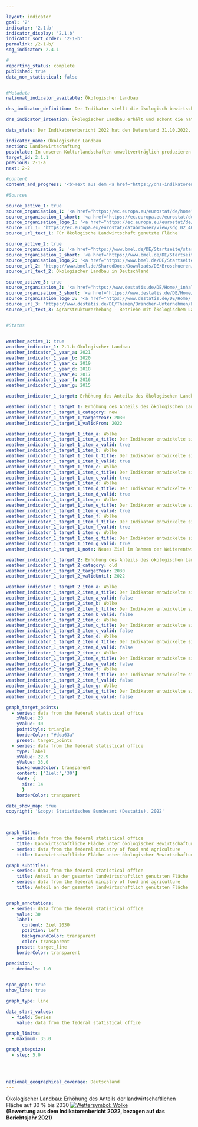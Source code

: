 ```yaml
---

layout: indicator    
goal: '2'    
indicator: '2.1.b'    
indicator_display: '2.1.b'    
indicator_sort_order: '2-1-b'    
permalink: /2-1-b/    
sdg_indicator: 2.4.1    

#
reporting_status: complete    
published: true    
data_non_statistical: false    


#Metadata    
national_indicator_available: Ökologischer Landbau    

dns_indicator_definition: Der Indikator stellt die ökologisch bewirtschaftete Fläche landwirtschaftlicher Betriebe, die dem Kontrollverfahren der <abbr title="Europäische Union">EU</abbr>-Rechtsvorschriften für den ökologischen Landbau unterliegen (Verordnung [EG] <abbr title="Nummer">Nr.</abbr> 834/2007&nbsp;und Durchführungsvorschriften), als Anteil an der gesamten landwirtschaftlich bewirtschafteten Fläche in Deutschland dar. Hierbei sind sowohl die voll auf ökologische Bewirtschaftung umgestellten als auch die noch in der Umstellung befindlichen Flächen einbezogen.    

dns_indicator_intention: Ökologischer Landbau erhält und schont die natürlichen Ressourcen in besonderem Maße, hat vielfältige positive Auswirkungen auf Natur, Klima und Umwelt und dient der Erzeugung qualitativ hochwertiger Lebensmittel. Deshalb soll bis zum Jahr 2030&nbsp;der Anteil landwirtschaftlicher Flächen unter ökologischer Bewirtschaftung 20&nbsp;% betragen.    

data_state: Der Indikatorenbericht 2022 hat den Datenstand 31.10.2022. Die Daten auf dieser Plattform werden regelmäßig aktualisiert, sodass online aktuellere Daten verfügbar sein können als im <a href="https://dns-indikatoren.de/assets/publications/reports/de/">Indikatorenbericht 2022</a> veröffentlicht.    

indicator_name: Ökologischer Landbau    
section: Landbewirtschaftung    
postulate: In unseren Kulturlandschaften umweltverträglich produzieren    
target_id: 2.1.1    
previous: 2-1-a    
next: 2-2    

#content     
content_and_progress: '<b>Text aus dem <a href="https://dns-indikatoren.de/assets/publications/reports/de/">Indikatorenbericht 2022&nbsp;</a></b><br><br>Die Daten zur ökologischen Bewirtschaftung werden sowohl von der Bundesanstalt für Landwirtschaft und Ernährung (<abbr title="Bundesanstalt für Landwirtschaft und Ernährung">BLE</abbr>) im Auftrag des Bundesministeriums für Ernährung und Landwirtschaft (<abbr title="Bundesministeriums für Ernährung und Landwirtschaft">BMEL</abbr>) als auch vom Statistischen Bundesamt ermittelt.<br><br>Vom Statistischen Bundesamt werden zur Ermittlung der ökologisch bewirtschafteten Fläche verschiedene Erhebungen herangezogen. Die Bezugsgröße für die Anteilsberechnung ist die landwirtschaftlich genutzte Fläche, welche jährlich im Rahmen der Bodennutzungshaupterhebung ermittelt wird. Die landwirtschaftlich genutzte Fläche umfasst alle landwirtschaftlich oder gärtnerisch genutzten Flächen. Gebäude- und Hofflächen der landwirtschaftlichen Betriebe sind demnach nicht in der Bezugsgröße enthalten.<br><br>Die Daten des <abbr title="Bundesministeriums für Ernährung und Landwirtschaft">BMEL</abbr> enthalten Angaben zur ökologisch bewirtschafteten Fläche, die von den Öko-Kontrollbehörden der Länder jährlich gemeldet werden. Stichtag ist der 31.12. eines Jahres. Alle Meldungen eines laufenden Jahres werden bis zu diesem Stichtag akkumuliert. In den Daten des <abbr title="Bundesministeriums für Ernährung und Landwirtschaft">BMEL</abbr> ergeben sich etwas höhere Werte. Dies ist unter anderem darin begründet, dass dabei Flächen ohne Abschneidegrenze auf die gesamten Flächen mit Abschneidegrenze bezogen werden. Das heißt, in die Berechnung des Anteils gehen im Zähler auch sehr kleine Flächen ein, während im Nenner nur Flächen ab einer bestimmten Mindestgröße Berücksichtigung finden.<br><br>Nach den Daten des Statistischen Bundesamtes stieg der Flächenanteil unter ökologischer Bewirtschaftung an der landwirtschaftlichen Nutzfläche zwischen 1999&nbsp;und 2019&nbsp;von 2,9&nbsp;% auf 7,8&nbsp;%. Das entspricht im Jahr 2019&nbsp;einer Fläche von 1,29&nbsp;Millionen Hektar. Die Daten des <abbr title="Bundesministeriums für Ernährung und Landwirtschaft">BMEL</abbr> weisen einen höheren Anteil von Ökolandbaufläche an der landwirtschaftlichen Nutzfläche aus. Der Wert für 2019&nbsp;lag demnach bei 9,7&nbsp;% oder 1,61&nbsp;Millionen Hektar.<br><br>In den letzten Jahren ist die Fläche unter ökologischer Bewirtschaftung zwar weiterangewachsen, die jährliche prozentuale Zunahme schwankte jedoch stark zwischen den Berichtsjahren. So stagnierte die prozentuale Zunahme zwischen 2016&nbsp;und 2017, stieg jedoch im Zeitraum 2017&nbsp;bis 2019&nbsp;wieder deutlich an. Basierend auf den Zahlen des Statistischen Bundesamtes würde bei einer Fortschreibung des Trends der vergangenen fünf Berichtsjahre das Ziel, dass bis 2030&nbsp;20&nbsp;% der landwirtschaftlichen Nutzfläche ökologisch bewirtschaftet wird, nicht erreicht werden.<br><br>Die Ökolandbaufläche Deutschlands wurde 2019&nbsp;wie folgt genutzt: 57,2&nbsp;% als Dauergrünland, 46,7&nbsp;% als Ackerland und 1,8&nbsp;% als sonstige Flächen. Demgegenüber lag der Schwerpunkt in der Landwirtschaft insgesamt mit 70,4&nbsp;% bei den Ackerflächen, der Anteil des Dauergrünlands betrug 28,5&nbsp;% und die sonstigen Flächen bedeckten 1,2&nbsp;% der gesamten landwirtschaftlich genutzten Fläche. Nach Ergebnissen der Agrarstrukturerhebung 2016&nbsp;verfügte unter allen Bundesländern Bayern mit rund 23&nbsp;% über den größten Anteil der ökologisch bewirtschafteten Fläche, gefolgt von Brandenburg mit 12&nbsp;% und Baden-Württemberg mit knapp 12&nbsp;%. Die Umstellung auf Ökolandbau wird von den einzelnen Bundesländern in unterschiedlichem Umfang gefördert.<br><br>In den Staaten der <abbr title="Europäische Union mit 28&nbsp;Mitgliedsstaaten">EU-28</abbr>&nbsp;wurde nach Angaben von Eurostat im Jahr 2018&nbsp;eine Fläche von insgesamt 13,4&nbsp;Millionen Hektar ökologisch bewirtschaftet. Dies entsprach einem Anteil von 7,5&nbsp;% an der gesamten landwirtschaftlich genutzten Fläche. Die höchsten Anteile der Ökolandbaufläche innerhalb der <abbr title="Europäische Union">EU</abbr>-Länder waren für Österreich mit 24,1&nbsp;% zu verzeichnen, gefolgt von Estland mit 20,6&nbsp;%, Schweden mit 20,3&nbsp;%, Italien mit 15,2&nbsp;% und der Tschechischen Republik mit 14,8&nbsp;%.'    

#Sources    

source_active_1: true
source_organisation_1: '<a href="https://ec.europa.eu/eurostat/de/home">Eurostat</a>'
source_organisation_1_short: '<a href="https://ec.europa.eu/eurostat/de/home" target="_blank">Eurostat</a>'
source_organisation_logo_1: '<a href="https://ec.europa.eu/eurostat/de/home" target="_blank"><img src="https://dnsUpgradeEnvironment.github.io/dns-indicators/public/OrgImgDe/eurostat.png" alt="Eurostat" title=" Klicken Sie hier um zur Homepage der Organisation Eurostat zu gelangen." style="height:60px; width:148px; border: transparent"/></a>'
source_url_1: 'https://ec.europa.eu/eurostat/databrowser/view/sdg_02_40/default/table?lang=de'
source_url_text_1: Für ökologische Landwirtschaft genutzte Fläche

source_active_2: true
source_organisation_2: '<a href="https://www.bmel.de/DE/Startseite/startseite_node.html">Bundesministerium für Ernährung und Landwirtschaft</a>'
source_organisation_2_short: '<a href="https://www.bmel.de/DE/Startseite/startseite_node.html" target="_blank">Bundesministerium für Ernährung und Landwirtschaft</a>'
source_organisation_logo_2: '<a href="https://www.bmel.de/DE/Startseite/startseite_node.html" target="_blank"><img src="https://dnsUpgradeEnvironment.github.io/dns-indicators/public/OrgImgDe/bmel.png" alt="Bundesministerium für Ernährung und Landwirtschaft" title=" Klicken Sie hier um zur Homepage der Organisation Bundesministerium für Ernährung und Landwirtschaft zu gelangen." style="height:60px; width:148px; border: transparent"/></a>'
source_url_2: 'https://www.bmel.de/SharedDocs/Downloads/DE/Broschueren/OekolandbauDeutschland.pdf?__blob=publicationFile&v=14'
source_url_text_2: Ökologischer Landbau in Deutschland

source_active_3: true
source_organisation_3: '<a href="https://www.destatis.de/DE/Home/_inhalt.html">Statistisches Bundesamt</a>'
source_organisation_3_short: '<a href="https://www.destatis.de/DE/Home/_inhalt.html" target="_blank">Statistisches Bundesamt</a>'
source_organisation_logo_3: '<a href="https://www.destatis.de/DE/Home/_inhalt.html" target="_blank"><img src="https://dnsUpgradeEnvironment.github.io/dns-indicators/public/OrgImgDe/destatis.png" alt="Statistisches Bundesamt" title=" Klicken Sie hier um zur Homepage der Organisation Statistisches Bundesamt zu gelangen." style="height:60px; width:148px; border: transparent"/></a>'
source_url_3: 'https://www.destatis.de/DE/Themen/Branchen-Unternehmen/Landwirtschaft-Forstwirtschaft-Fischerei/Landwirtschaftliche-Betriebe/_inhalt.html#sprg239572'
source_url_text_3: Agrarstrukturerhebung - Betriebe mit ökologischem Landbau
    

#Status    


weather_active_1: true
weather_indicator_1: 2.1.b Ökologischer Landbau
weather_indicator_1_year_a: 2021
weather_indicator_1_year_b: 2020
weather_indicator_1_year_c: 2019
weather_indicator_1_year_d: 2018
weather_indicator_1_year_e: 2017
weather_indicator_1_year_f: 2016
weather_indicator_1_year_g: 2015

weather_indicator_1_target: Erhöhung des Anteils des ökologischen Landbaus an der landwirtschaftlich genutzten Fläche auf 30&nbsp;% bis 2030

weather_indicator_1_target_1: Erhöhung des Anteils des ökologischen Landbaus an der landwirtschaftlich genutzten Fläche auf <b>30&nbsp;%</b> bis 2030
weather_indicator_1_target_1_category: new
weather_indicator_1_target_1_targetYear: 2030
weather_indicator_1_target_1_validFrom: 2022

weather_indicator_1_target_1_item_a: Wolke
weather_indicator_1_target_1_item_a_title: Der Indikator entwickelte sich in 2021 zwar in die gewünschte Richtung auf das Ziel zu, bei Fortsetzung der Entwicklung wäre das Ziel im Zieljahr aber um mehr als 20 % der Differenz zwischen Zielwert und dem damaligen Wert verfehlt worden.
weather_indicator_1_target_1_item_a_valid: true
weather_indicator_1_target_1_item_b: Wolke
weather_indicator_1_target_1_item_b_title: Der Indikator entwickelte sich in 2020 zwar in die gewünschte Richtung auf das Ziel zu, bei Fortsetzung der Entwicklung wäre das Ziel im Zieljahr aber um mehr als 20 % der Differenz zwischen Zielwert und dem damaligen Wert verfehlt worden.
weather_indicator_1_target_1_item_b_valid: true
weather_indicator_1_target_1_item_c: Wolke
weather_indicator_1_target_1_item_c_title: Der Indikator entwickelte sich in 2019 zwar in die gewünschte Richtung auf das Ziel zu, bei Fortsetzung der Entwicklung wäre das Ziel im Zieljahr aber um mehr als 20 % der Differenz zwischen Zielwert und dem damaligen Wert verfehlt worden.
weather_indicator_1_target_1_item_c_valid: true
weather_indicator_1_target_1_item_d: Wolke
weather_indicator_1_target_1_item_d_title: Der Indikator entwickelte sich in 2018 zwar in die gewünschte Richtung auf das Ziel zu, bei Fortsetzung der Entwicklung wäre das Ziel im Zieljahr aber um mehr als 20 % der Differenz zwischen Zielwert und dem damaligen Wert verfehlt worden.
weather_indicator_1_target_1_item_d_valid: true
weather_indicator_1_target_1_item_e: Wolke
weather_indicator_1_target_1_item_e_title: Der Indikator entwickelte sich in 2017 zwar in die gewünschte Richtung auf das Ziel zu, bei Fortsetzung der Entwicklung wäre das Ziel im Zieljahr aber um mehr als 20 % der Differenz zwischen Zielwert und dem damaligen Wert verfehlt worden.
weather_indicator_1_target_1_item_e_valid: true
weather_indicator_1_target_1_item_f: Wolke
weather_indicator_1_target_1_item_f_title: Der Indikator entwickelte sich in 2016 zwar in die gewünschte Richtung auf das Ziel zu, bei Fortsetzung der Entwicklung wäre das Ziel im Zieljahr aber um mehr als 20 % der Differenz zwischen Zielwert und dem damaligen Wert verfehlt worden.
weather_indicator_1_target_1_item_f_valid: true
weather_indicator_1_target_1_item_g: Wolke
weather_indicator_1_target_1_item_g_title: Der Indikator entwickelte sich in 2015 zwar in die gewünschte Richtung auf das Ziel zu, bei Fortsetzung der Entwicklung wäre das Ziel im Zieljahr aber um mehr als 20 % der Differenz zwischen Zielwert und dem damaligen Wert verfehlt worden.
weather_indicator_1_target_1_item_g_valid: true
weather_indicator_1_target_1_note: Neues Ziel im Rahmen der Weiterentwicklung von Zielen der Deutschen Nachhaltigkeitsstrategie (vorher 20&nbsp;% bis 2030).

weather_indicator_1_target_2: Erhöhung des Anteils des ökologischen Landbaus an der landwirtschaftlich genutzten Fläche auf <b>20&nbsp;%</b> bis 2030
weather_indicator_1_target_2_category: old
weather_indicator_1_target_2_targetYear: 2030
weather_indicator_1_target_2_validUntil: 2022

weather_indicator_1_target_2_item_a: Wolke
weather_indicator_1_target_2_item_a_title: Der Indikator entwickelte sich in 2021 zwar in die gewünschte Richtung auf das Ziel zu, bei Fortsetzung der Entwicklung wäre das Ziel im Zieljahr aber um mehr als 20 % der Differenz zwischen Zielwert und dem damaligen Wert verfehlt worden.
weather_indicator_1_target_2_item_a_valid: false
weather_indicator_1_target_2_item_b: Wolke
weather_indicator_1_target_2_item_b_title: Der Indikator entwickelte sich in 2020 zwar in die gewünschte Richtung auf das Ziel zu, bei Fortsetzung der Entwicklung wäre das Ziel im Zieljahr aber um mehr als 20 % der Differenz zwischen Zielwert und dem damaligen Wert verfehlt worden.
weather_indicator_1_target_2_item_b_valid: false
weather_indicator_1_target_2_item_c: Wolke
weather_indicator_1_target_2_item_c_title: Der Indikator entwickelte sich in 2019 zwar in die gewünschte Richtung auf das Ziel zu, bei Fortsetzung der Entwicklung wäre das Ziel im Zieljahr aber um mehr als 20 % der Differenz zwischen Zielwert und dem damaligen Wert verfehlt worden.
weather_indicator_1_target_2_item_c_valid: false
weather_indicator_1_target_2_item_d: Wolke
weather_indicator_1_target_2_item_d_title: Der Indikator entwickelte sich in 2018 zwar in die gewünschte Richtung auf das Ziel zu, bei Fortsetzung der Entwicklung wäre das Ziel im Zieljahr aber um mehr als 20 % der Differenz zwischen Zielwert und dem damaligen Wert verfehlt worden.
weather_indicator_1_target_2_item_d_valid: false
weather_indicator_1_target_2_item_e: Wolke
weather_indicator_1_target_2_item_e_title: Der Indikator entwickelte sich in 2017 zwar in die gewünschte Richtung auf das Ziel zu, bei Fortsetzung der Entwicklung wäre das Ziel im Zieljahr aber um mehr als 20 % der Differenz zwischen Zielwert und dem damaligen Wert verfehlt worden.
weather_indicator_1_target_2_item_e_valid: false
weather_indicator_1_target_2_item_f: Wolke
weather_indicator_1_target_2_item_f_title: Der Indikator entwickelte sich in 2016 zwar in die gewünschte Richtung auf das Ziel zu, bei Fortsetzung der Entwicklung wäre das Ziel im Zieljahr aber um mehr als 20 % der Differenz zwischen Zielwert und dem damaligen Wert verfehlt worden.
weather_indicator_1_target_2_item_f_valid: false
weather_indicator_1_target_2_item_g: Wolke
weather_indicator_1_target_2_item_g_title: Der Indikator entwickelte sich in 2015 zwar in die gewünschte Richtung auf das Ziel zu, bei Fortsetzung der Entwicklung wäre das Ziel im Zieljahr aber um mehr als 20 % der Differenz zwischen Zielwert und dem damaligen Wert verfehlt worden.
weather_indicator_1_target_2_item_g_valid: false    

graph_target_points:
  - series: data from the federal statistical office
    xValue: 23
    yValue: 30
    pointStyle: triangle
    borderColor: "#dda63a"
    preset: target_points
  - series: data from the federal statistical office
    type: label
    xValue: 22.9
    yValue: 33.0
    backgroundColor: transparent
    content: ['Ziel:','30']
    font: {
      size: 14
      }
    borderColor: transparent    

data_show_map: true    
copyright: '&copy; Statistisches Bundesamt (Destatis), 2022'    

    

graph_titles: 
  - series: data from the federal statistical office
    title: Landwirtschaftliche Fläche unter ökologischer Bewirtschaftung
  - series: data from the federal ministry of food and agriculture
    title: Landwirtschaftliche Fläche unter ökologischer Bewirtschaftung    

graph_subtitles: 
  - series: data from the federal statistical office
    title: Anteil an der gesamten landwirtschaftlich genutzten Fläche
  - series: data from the federal ministry of food and agriculture
    title: Anteil an der gesamten landwirtschaftlich genutzten Fläche    


graph_annotations:
  - series: data from the federal statistical office
    value: 30
    label:
      content: Ziel 2030
      position: left
      backgroundColor: transparent
      color: transparent
    preset: target_line
    borderColor: transparent    

precision: 
  - decimals: 1.0
        

span_gaps: true    
show_line: true    

graph_type: line    

data_start_values: 
  - field: Series
    value: data from the federal statistical office    

graph_limits: 
  - maximum: 35.0    

graph_stepsize: 
  - step: 5.0
        

            

national_geographical_coverage: Deutschland    
---
```



<div>
  <div class="my-header">
    <label class="default">Ökologischer Landbau: Erhöhung des Anteils der landwirtschaftlichen Fläche auf 30&nbsp;% bis 2030
      <a href="https://dnsUpgradeEnvironment.github.io/dns-indicators/status"><img src="https://g205sdgs.github.io/sdg-indicators/public/Wettersymbole/Wolke.png" title="Der Indikator entwickelte sich in 2021 zwar in die gewünschte Richtung auf das Ziel zu, bei Fortsetzung der Entwicklung wäre das Ziel im Zieljahr aber um mehr als 20 % der Differenz zwischen Zielwert und dem damaligen Wert verfehlt worden." alt="Wettersymbol: Wolke"/>
      </a>
    </label>
  </div>
</div>
<div class="my-header-note">
  <label class="default"><b>(Bewertung aus dem Indikatorenbericht 2022, bezogen auf das Berichtsjahr 2021)
  </b></label>
</div>